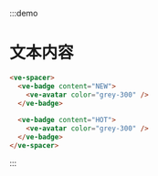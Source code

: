 :::demo

# 文本内容

```html
<ve-spacer>
  <ve-badge content="NEW">
    <ve-avatar color="grey-300" />
  </ve-badge>
  
  <ve-badge content="HOT">
    <ve-avatar color="grey-300" />
  </ve-badge>
</ve-spacer>
```

:::
